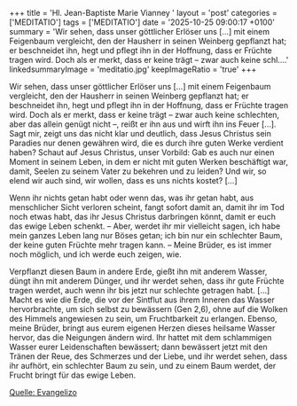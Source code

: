 +++
title = 'Hl. Jean-Baptiste Marie Vianney  '
layout = 'post'
categories = ['MEDITATIO']
tags = ['MEDITATIO']
date = '2025-10-25 09:00:17 +0100'
summary = 'Wir sehen, dass unser göttlicher Erlöser uns […] mit einem Feigenbaum vergleicht, den der Hausherr in seinen Weinberg gepflanzt hat; er beschneidet ihn, hegt und pflegt ihn in der Hoffnung, dass er Früchte tragen wird. Doch als er merkt, dass er keine trägt – zwar auch keine schl....'
linkedsummaryImage = 'meditatio.jpg'
keepImageRatio = 'true'
+++
 
Wir sehen, dass unser göttlicher Erlöser uns […] mit einem Feigenbaum vergleicht, den der Hausherr in seinen Weinberg gepflanzt hat; er beschneidet ihn, hegt und pflegt ihn in der Hoffnung, dass er Früchte tragen wird. Doch als er merkt, dass er keine trägt – zwar auch keine schlechten, aber das allein genügt nicht –, reißt er ihn aus und wirft ihn ins Feuer [.<!--more-->..]. Sagt mir, zeigt uns das nicht klar und deutlich, dass Jesus Christus sein Paradies nur denen gewähren wird, die es durch ihre guten Werke verdient haben? Schaut auf Jesus Christus, unser Vorbild: Gab es auch nur einen Moment in seinem Leben, in dem er nicht mit guten Werken beschäftigt war, damit, Seelen zu seinem Vater zu bekehren und zu leiden? Und wir, so elend wir auch sind, wir wollen, dass es uns nichts kostet? […]
 
Wenn ihr nichts getan habt oder wenn das, was ihr getan habt, aus menschlicher Sicht verloren scheint, fangt sofort damit an, damit ihr im Tod noch etwas habt, das ihr Jesus Christus darbringen könnt, damit er euch das ewige Leben schenkt. – Aber, werdet ihr mir vielleicht sagen, ich habe mein ganzes Leben lang nur Böses getan; ich bin nur ein schlechter Baum, der keine guten Früchte mehr tragen kann. – Meine Brüder, es ist immer noch möglich, und ich werde euch zeigen, wie.
 
Verpflanzt diesen Baum in andere Erde, gießt ihn mit anderem Wasser, düngt ihn mit anderem Dünger, und ihr werdet sehen, dass ihr gute Früchte tragen werdet, auch wenn ihr bis jetzt nur schlechte getragen habt. […] Macht es wie die Erde, die vor der Sintflut aus ihrem Inneren das Wasser hervorbrachte, um sich selbst zu bewässern (Gen 2,6), ohne auf die Wolken des Himmels angewiesen zu sein, um Fruchtbarkeit zu erlangen. Ebenso, meine Brüder, bringt aus eurem eigenen Herzen dieses heilsame Wasser hervor, das die Neigungen ändern wird. Ihr hattet mit dem schlammigen Wasser eurer Leidenschaften bewässert; dann bewässert jetzt mit den Tränen der Reue, des Schmerzes und der Liebe, und ihr werdet sehen, dass ihr aufhört, ein schlechter Baum zu sein, und zu einem Baum werdet, der Frucht bringt für das ewige Leben.
 


[Quelle: Evangelizo](https://evangeliumtagfuertag.org/DE/gospel)
